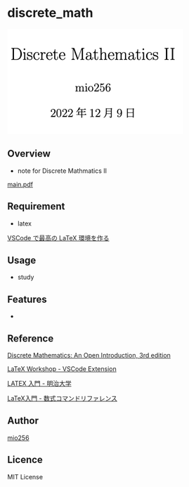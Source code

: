 # discrete_math

![./logo.png](./logo.png)

## Overview

- note for Discrete Mathmatics II

[main.pdf](./out/main.pdf)

## Requirement

- latex

[VSCode で最高の LaTeX 環境を作る](https://qiita.com/rainbartown/items/d7718f12d71e688f3573)

## Usage

- study

## Features

- 

## Reference

[Discrete Mathematics: An Open Introduction, 3rd edition](https://discrete.openmathbooks.org/dmoi3.html)

[LaTeX Workshop - VSCode Extension](https://github.com/James-Yu/LaTeX-Workshop/wiki)

[LATEX 入門 - 明治大学](https://www.isc.meiji.ac.jp/~mizutani/tex/latex_manual/latex.pdf)

[LaTeX入門 - 数式コマンドリファレンス](https://medemanabu.net/latex/)

## Author

[mio256](https://github.com/mio256)

## Licence

MIT License